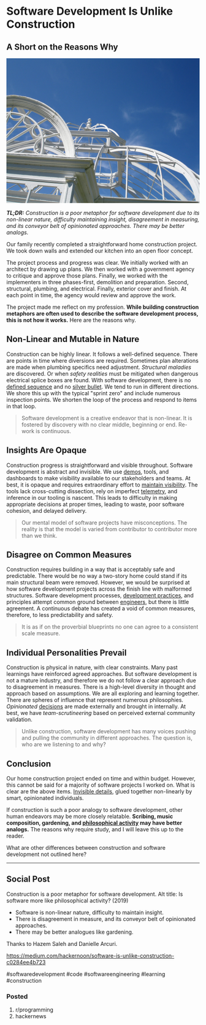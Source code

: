 # Software Development Is Unlike Construction
## A Short on the Reasons Why

![](images/16-01.jpeg)

***TL;DR:*** *Construction is a poor metaphor for software development due to its non-linear nature, difficulty maintaining insight, disagreement in measuring, and its conveyor belt of opinionated approaches. There may be better analogs.*

Our family recently completed a straightforward home construction project. We took down walls and extended our kitchen into an open floor concept.

The project process and progress was clear. We initially worked with an architect by drawing up plans. We then worked with a government agency to critique and approve those plans. Finally, we worked with the implementers in three phases-first, demolition and preparation. Second, structural, plumbing, and electrical. Finally, exterior cover and finish. At each point in time, the agency would review and approve the work.

The project made me reflect on my profession. **While building construction metaphors are often used to describe the software development process, this is not how it works.** Here are the reasons why.

## Non-Linear and Mutable in Nature

Construction can be highly linear. It follows a well-defined sequence. There are points in time where diversions are required. Sometimes plan alterations are made when plumbing specifics need adjustment. *Structural maladies* are discovered. Or when *safety realities* must be mitigated when dangerous electrical splice boxes are found. With software development, there is no [defined sequence](https://hackernoon.com/the-springboard-pattern-340e00379404) and no [silver bullet](http://www.cs.nott.ac.uk/~pszcah/G51ISS/Documents/NoSilverBullet.html). We tend to run in different directions. We shore this up with the typical "sprint zero" and include numerous inspection points. We shorten the loop of the process and respond to items in that loop.

> Software development is a creative endeavor that is non-linear. It is fostered by discovery with no clear middle, beginning or end. Re-work is continuous.

## Insights Are Opaque

Construction progress is straightforward and visible throughout. Software development is abstract and invisible. We use [demos](https://dev.to/solidi/how-to-crush-your-next-team-demo-2bb5), tools, and dashboards to make visibility available to our stakeholders and teams. At best, it is opaque and requires extraordinary effort to [maintain visibility](http://wiki.c2.com/?TracerBullets). The tools lack cross-cutting dissection, rely on imperfect [telemetry](https://medium.com/@solidi/in-software-philosophy-is-delegation-c786dd3a16cf), and inference in our tooling is nascent. This leads to difficulty in making appropriate decisions at proper times, leading to waste, poor software cohesion, and delayed delivery.

> Our mental model of software projects have misconceptions. The reality is that the model is varied from contributor to contributor more than we think.

## Disagree on Common Measures

Construction requires building in a way that is acceptably safe and predictable. There would be no way a two-story home could stand if its main structural beam were removed. However, we would be surprised at how software development projects across the finish line with malformed structures. Software development processes, [development practices](https://medium.freecodecamp.org/8-observations-on-test-driven-development-a9b5144f868), and principles attempt common ground between [engineers](https://dev.to/solidi/what-is-a-software-engineer-anyway-3fb2), but there is little agreement. A continuous debate has created a void of common measures, therefore, to less predictability and safety.

> It is as if on the proverbial blueprints no one can agree to a consistent scale measure.

## Individual Personalities Prevail

Construction is physical in nature, with clear constraints. Many past learnings have reinforced agreed approaches. But software development is not a mature industry, and therefore we do not follow a clear approach due to disagreement in measures. There is a high-level diversity in thought and approach based on assumptions. We are all exploring and learning together. There are spheres of influence that represent numerous philosophies. *Opinionated* [decisions](https://hackernoon.com/the-decision-hypothesis-aa512e0113) are made externally and brought in internally. At best, we have *team-scrutineering* based on perceived external community validation.

> Unlike construction, software development has many voices pushing and pulling the community in different approaches. The question is, who are we listening to and why?

## Conclusion

Our home construction project ended on time and within budget. However, this cannot be said for a majority of software projects I worked on. What is clear are the above items. [Invisible details](https://hackernoon.com/the-zen-of-motorcycling-and-programming-620907dbab2c), glued together non-linearly by smart, opinionated individuals.

If construction is such a poor analogy to software development, other human endeavors may be more closely relatable. **Scribing, music composition, gardening, and [philosophical activity](https://www.youtube.com/watch?v=JJ7UgLpgkzc) may have better analogs.** The reasons why require study, and I will leave this up to the reader.

What are other differences between construction and software development not outlined here?

---

## Social Post

Construction is a poor metaphor for software development.
Alt title: Is software more like philosophical activity? (2019)

- Software is non-linear nature, difficulty to maintain insight.
- There is disagreement in measure, and its conveyor belt of opinionated approaches.
- There may be better analogues like gardening.

Thanks to Hazem Saleh and Danielle Arcuri.

https://medium.com/hackernoon/software-is-unlike-construction-c0284ee4b723

#softwaredevelopment #code #softwareengineering #learning #construction

### Posted

1. r/programming
1. hackernews
